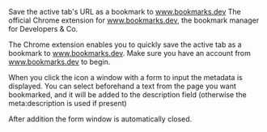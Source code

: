 Save the active tab's URL as a bookmark to www.bookmarks.dev
The official Chrome extension for www.bookmarks.dev, the bookmark manager for Developers & Co. 

The Chrome extension enables you to quickly save the active tab as a bookmark to www.bookmarks.dev. Make sure you have an account from www.bookmarks.dev to begin.

When you click the icon a window with a form to input the metadata is displayed. You can select beforehand a text from the page you want bookmarked, and it will be added to the description field (otherwise the meta:description is used if present) 

After addition the form window is automatically closed.